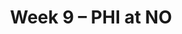 ---
layout: game
title: Week 9 – PHI at NO
season: 2012
game_id: 2012_09_PHI_NO
away_team: PHI
home_team: NO
---
